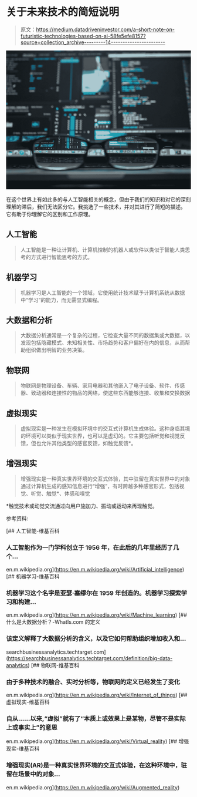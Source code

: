 # 关于未来技术的简短说明

> 原文：<https://medium.datadriveninvestor.com/a-short-note-on-futuristic-technologies-based-on-ai-58fe5efe8157?source=collection_archive---------14----------------------->

![](img/8507007b41e2656163edf2739b0abdb8.png)

在这个世界上有如此多的与人工智能相关的概念，但由于我们的知识和对它的深刻理解的滞后，我们无法区分它。我挑选了一些技术，并对其进行了简短的描述。
它有助于你理解它的区别和工作原理。

## 人工智能

> 人工智能是一种让计算机、计算机控制的机器人或软件以类似于智能人类思考的方式进行智能思考的方式。

## 机器学习

> 机器学习是人工智能的一个领域，它使用统计技术赋予计算机系统从数据中“学习”的能力，而无需显式编程。

## 大数据和分析

> 大数据分析通常是一个复杂的过程，它检查大量不同的数据集或大数据，以发现包括隐藏模式、未知相关性、市场趋势和客户偏好在内的信息，从而帮助组织做出明智的业务决策。

## 物联网

> 物联网是物理设备、车辆、家用电器和其他嵌入了电子设备、软件、传感器、致动器和连接性的物品的网络，使这些东西能够连接、收集和交换数据

## 虚拟现实

> 虚拟现实是一种发生在模拟环境中的交互式计算机生成体验。这种身临其境的环境可以类似于现实世界，也可以是虚幻的。它主要包括听觉和视觉反馈，但也允许其他类型的感官反馈，如触觉反馈*。

## 增强现实

> 增强现实是一种真实世界环境的交互式体验，其中驻留在真实世界中的对象通过计算机生成的感知信息进行“增强”，有时跨越多种感官形式，包括视觉、听觉、触觉*、体感和嗅觉

*触觉技术或动觉交流通过向用户施加力、振动或运动来再现触觉。

参考资料:

[](https://en.m.wikipedia.org/wiki/Artificial_intelligence) [## 人工智能-维基百科

### 人工智能作为一门学科创立于 1956 年，在此后的几年里经历了几个…

en.m.wikipedia.org](https://en.m.wikipedia.org/wiki/Artificial_intelligence) [](https://en.m.wikipedia.org/wiki/Machine_learning) [## 机器学习-维基百科

### 机器学习这个名字是亚瑟·塞缪尔在 1959 年创造的。机器学习探索学习和构建…

en.m.wikipedia.org](https://en.m.wikipedia.org/wiki/Machine_learning) [](https://searchbusinessanalytics.techtarget.com/definition/big-data-analytics) [## 什么是大数据分析？-WhatIs.com 的定义

### 该定义解释了大数据分析的含义，以及它如何帮助组织增加收入和…

searchbusinessanalytics.techtarget.com](https://searchbusinessanalytics.techtarget.com/definition/big-data-analytics) [](https://en.m.wikipedia.org/wiki/Internet_of_things) [## 物联网-维基百科

### 由于多种技术的融合、实时分析等，物联网的定义已经发生了变化

en.m.wikipedia.org](https://en.m.wikipedia.org/wiki/Internet_of_things) [](https://en.m.wikipedia.org/wiki/Virtual_reality) [## 虚拟现实-维基百科

### 自从……以来,“虚拟”就有了“本质上或效果上是某物，尽管不是实际上或事实上”的意思

en.m.wikipedia.org](https://en.m.wikipedia.org/wiki/Virtual_reality) [](https://en.m.wikipedia.org/wiki/Augmented_reality) [## 增强现实-维基百科

### 增强现实(AR)是一种真实世界环境的交互式体验，在这种环境中，驻留在场景中的对象…

en.m.wikipedia.org](https://en.m.wikipedia.org/wiki/Augmented_reality)